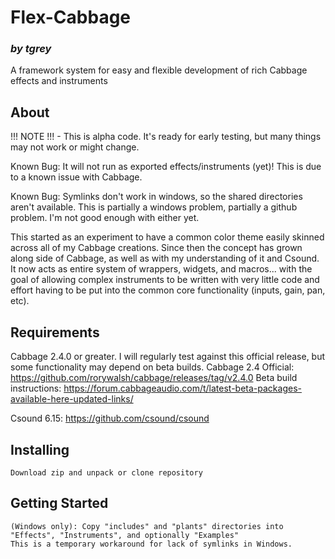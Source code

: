 # Flex-Cabbage
### *by tgrey*

A framework system for easy and flexible development of rich Cabbage effects and instruments

## About

!!! NOTE !!! - This is alpha code.  It's ready for early testing, but many things may not work or might change.

Known Bug: It will not run as exported effects/instruments (yet)!  This is due to a known issue with Cabbage.

Known Bug: Symlinks don't work in windows, so the shared directories aren't available.
This is partially a windows problem, partially a github problem.  I'm not good enough with either yet.

This started as an experiment to have a common color theme easily skinned across all of my Cabbage creations.
Since then the concept has grown along side of Cabbage, as well as with my understanding of it and Csound.  It now acts
as entire system of wrappers, widgets, and macros... with the goal of allowing complex instruments to be written with
very little code and effort having to be put into the common core functionality (inputs, gain, pan, etc).

## Requirements

Cabbage 2.4.0 or greater.
	I will regularly test against this official release, but some functionality may depend on beta builds.
	Cabbage 2.4 Official: https://github.com/rorywalsh/cabbage/releases/tag/v2.4.0
	Beta build instructions: https://forum.cabbageaudio.com/t/latest-beta-packages-available-here-updated-links/

Csound 6.15: https://github.com/csound/csound

## Installing
	Download zip and unpack or clone repository

## Getting Started
	(Windows only): Copy "includes" and "plants" directories into "Effects", "Instruments", and optionally "Examples"
	This is a temporary workaround for lack of symlinks in Windows.
